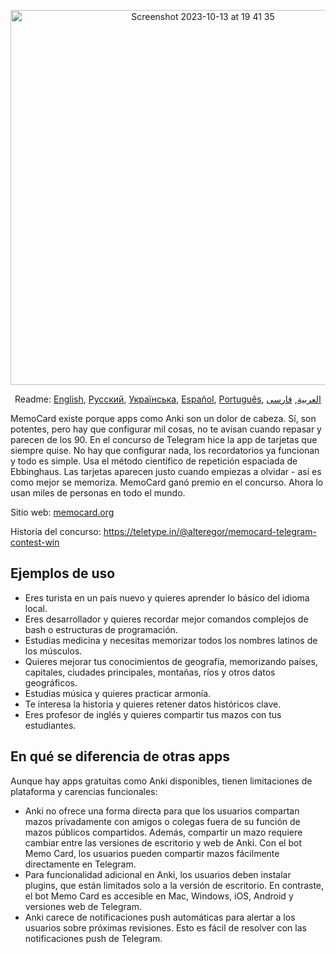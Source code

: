 <p align="center">
<img width="600" alt="Screenshot 2023-10-13 at 19 41 35" src="https://github.com/kubk/memo-card/assets/22447849/7f754776-3e57-4669-becc-410e1b285199"></p>

<p align="center">
  Readme: <a href="../README.md">English</a>, <a href="./README.ru.md">Русский</a>, <a href="./README.ua.md">Українська</a>, <a href="./README.es.md">Español</a>, <a href="./README.pt-br.md">Português</a>, <a href="./README.ar.md">العربية</a>, <a href="./README.fa.md">فارسی</a>
</p>

MemoCard existe porque apps como Anki son un dolor de cabeza. Sí, son potentes, pero hay que configurar mil cosas, no te avisan cuando repasar y parecen de los 90. En el concurso de Telegram hice la app de tarjetas que siempre quise. No hay que configurar nada, los recordatorios ya funcionan y todo es simple. Usa el método científico de repetición espaciada de Ebbinghaus. Las tarjetas aparecen justo cuando empiezas a olvidar - así es como mejor se memoriza. MemoCard ganó premio en el concurso. Ahora lo usan miles de personas en todo el mundo.

Sitio web: [memocard.org](https://memocard.org/es)

Historia del concurso: https://teletype.in/@alteregor/memocard-telegram-contest-win

## Ejemplos de uso
- Eres turista en un país nuevo y quieres aprender lo básico del idioma local.
- Eres desarrollador y quieres recordar mejor comandos complejos de bash o estructuras de programación.
- Estudias medicina y necesitas memorizar todos los nombres latinos de los músculos.
- Quieres mejorar tus conocimientos de geografía, memorizando países, capitales, ciudades principales, montañas, ríos y otros datos geográficos.
- Estudias música y quieres practicar armonía.
- Te interesa la historia y quieres retener datos históricos clave.
- Eres profesor de inglés y quieres compartir tus mazos con tus estudiantes.

## En qué se diferencia de otras apps

Aunque hay apps gratuitas como Anki disponibles, tienen limitaciones de plataforma y carencias funcionales:
- Anki no ofrece una forma directa para que los usuarios compartan mazos privadamente con amigos o colegas fuera de su función de mazos públicos compartidos. Además, compartir un mazo requiere cambiar entre las versiones de escritorio y web de Anki. Con el bot Memo Card, los usuarios pueden compartir mazos fácilmente directamente en Telegram.
- Para funcionalidad adicional en Anki, los usuarios deben instalar plugins, que están limitados solo a la versión de escritorio. En contraste, el bot Memo Card es accesible en Mac, Windows, iOS, Android y versiones web de Telegram.
- Anki carece de notificaciones push automáticas para alertar a los usuarios sobre próximas revisiones. Esto es fácil de resolver con las notificaciones push de Telegram.